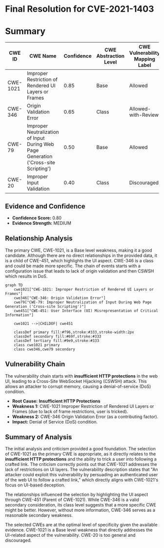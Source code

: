 # Final Resolution for CVE-2021-1403

# Summary
| CWE ID | CWE Name | Confidence | CWE Abstraction Level | CWE Vulnerability Mapping Label | CWE-Vulnerability Mapping Notes |
|---|---|---|---|---|---|
| CWE-1021 | Improper Restriction of Rendered UI Layers or Frames | 0.85 | Base | Allowed | Primary CWE |
| CWE-346 | Origin Validation Error | 0.65 | Class | Allowed-with-Review | Secondary Candidate |
| CWE-79 | Improper Neutralization of Input During Web Page Generation ('Cross-site Scripting') | 0.50 | Base | Allowed | Secondary Candidate |
| CWE-20 | Improper Input Validation | 0.40 | Class | Discouraged | Secondary Candidate |

## Evidence and Confidence

*   **Confidence Score:** 0.80
*   **Evidence Strength:** MEDIUM

## Relationship Analysis
The primary CWE, CWE-1021, is a Base level weakness, making it a good candidate. Although there are no direct relationships in the provided data, it is a child of CWE-451, which highlights the UI aspect. CWE-346 is a class and could be made more specific. The chain of events starts with a configuration issue that leads to lack of origin validation and then CSWSH which results in DoS.

```mermaid
graph TD
    cwe1021["CWE-1021: Improper Restriction of Rendered UI Layers or Frames"]
    cwe346["CWE-346: Origin Validation Error"]
    cwe79["CWE-79: Improper Neutralization of Input During Web Page Generation ('Cross-site Scripting')"]
    cwe451["CWE-451: User Interface (UI) Misrepresentation of Critical Information"]

    cwe1021 -->|CHILDOF| cwe451

    classDef primary fill:#f96,stroke:#333,stroke-width:2px
    classDef secondary fill:#69f,stroke:#333
    classDef tertiary fill:#9e9,stroke:#333
    class cwe1021 primary
    class cwe346,cwe79 secondary
```

## Vulnerability Chain
The vulnerability chain starts with **insufficient HTTP protections** in the web UI, leading to a Cross-Site WebSocket Hijacking (CSWSH) attack. This allows an attacker to corrupt memory, causing a denial-of-service (DoS) condition.
  - **Root Cause:** **Insufficient HTTP Protections**
  - **Weakness 1:** CWE-1021 Improper Restriction of Rendered UI Layers or Frames (due to lack of frame restrictions, user is tricked).
  - **Weakness 2:** CWE-346 Origin Validation Error (as a contributing factor).
  - **Impact:** Denial of Service (DoS) condition.

## Summary of Analysis
The initial analysis and criticism provided a good foundation. The selection of CWE-1021 as the primary CWE is appropriate, as it directly relates to the **insufficient HTTP protections** and the ability to trick a user into following a crafted link. The criticism correctly points out that CWE-1021 addresses the lack of restrictions on UI layers. The vulnerability description states that "An attacker could exploit this vulnerability by persuading an authenticated user of the web UI to follow a crafted link," which directly aligns with CWE-1021's focus on UI-based deception.

The relationships influenced the selection by highlighting the UI aspect through CWE-451 (Parent of CWE-1021). While CWE-346 is a valid secondary consideration, its class level suggests that a more specific CWE might be better. However, without more information, CWE-346 serves as a reasonable secondary weakness.

The selected CWEs are at the optimal level of specificity given the available evidence. CWE-1021 is a Base level weakness that directly addresses the UI-related aspect of the vulnerability. CWE-20 is too general and discouraged.
